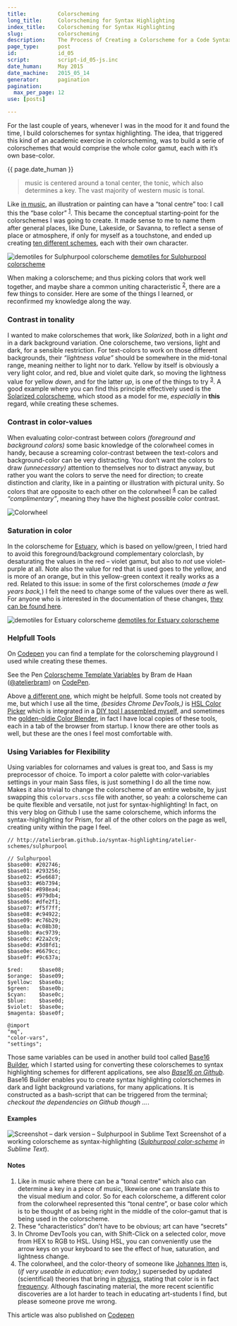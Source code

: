 ```yaml
---
title:          Colorscheming
long_title:     Colorscheming for Syntax Highlighting
index_title:    Colorscheming for Syntax Highlighting
slug:           colorscheming
description:    The Process of Creating a Colorscheme for a Code Syntax Highlighting Theme
page_type:      post
id:             id_05
script:         script-id_05-js.inc
date_human:     May 2015
date_machine:   2015_05_14
generator:      pagination
pagination:
  max_per_page: 12
use: [posts]

---
```


For the last couple of years, whenever I was in the mood for it and found the time, I build colorschemes for syntax highlighting. The idea, that triggered this kind of an academic exercise in colorscheming, was to build a serie of colorschemes that would comprise the whole color gamut, each with it’s own base-color.
<p class="publication-list__item__meta"><time datetime="{{ page.date_machine|replace({'_':'-'}) }}">{{ page.date_human }}</time></p>

> music is centered around a tonal center, the tonic, which also determines a key. The vast majority of western music is tonal.

Like [in music](http://elements-of-music.com/tonality.html#theelement), an illustration or painting can have a “tonal centre” too: I call this the “base color” <sup><a href="#note-1" class="sup-link" id="supLink1">1</a></sup>. This became the conceptual starting-point for the colorschemes I was going to create. It made sense to me to name them after general places, like Dune, Lakeside, or Savanna, to reflect a sense of place or atmosphere, if only for myself as a touchstone, and ended up creating [ten different schemes](http://atelierbram.github.io/syntax-highlighting/atelier-schemes/), each with their own character.

![demotiles for Sulphurpool colorscheme](http://atelierbram.github.io/syntax-highlighting/assets/img/svg/atelierschemes-demotiles-sulphurpool_1200x300.svg)
[demotiles for Sulphurpool colorscheme](http://atelierbram.github.io/syntax-highlighting/atelier-schemes/sulphurpool)

When making a colorscheme; and thus picking colors that work well together, and maybe share a common uniting characteristic <sup><a href="#note-2" class="sup-link" id="supLink2">2</a></sup>, there are a few things to consider. Here are some of the things I learned, or reconfirmed my knowledge along the way.

### Contrast in tonality
I wanted to make colorschemes that work, like _Solarized_, both in a light _and_ in a dark background variation. One colorscheme, two versions, light and dark, for a sensible restriction. For text-colors to work on those different backgrounds, their _“lightness value”_ should be somewhere in the mid-tonal range, meaning neither to light nor to dark. Yellow by itself is obviously a very light color, and red, blue and violet quite dark, so moving the lightness value for yellow _down_, and for the latter _up_, is one of the things to try <sup><a href="#note-3" class="sup-link" id="supLink3">3</a></sup>. A good example where you can find this principle effectively used is the [Solarized colorscheme](http://ethanschoonover.com/solarized), which stood as a model for me, _especially_ in **this** regard, while creating these schemes.

### Contrast in color-values
When evaluating color-contrast between colors _(foreground and background colors)_ some basic knowledge of the colorwheel comes in handy, because a screaming color-contrast between the text-colors and background-color can be very distracting. You don’t want the colors to draw _(unnecessary)_ attention to themselves nor to distract anyway, but rather you want the colors to serve the need for direction; to create distinction and clarity, like in a painting or illustration with pictural unity. So colors that are opposite to each other on the colorwheel <sup><a href="#note-4" class="sup-link" id="supLink4">4</a></sup> can be called _“complimentary”_, meaning they have the highest possible color contrast.

![Colorwheel](http://atelierbram.github.io/img/svg/colorwheel.svg)

### Saturation in color
In the colorscheme for [Estuary](http://atelierbram.github.io/syntax-highlighting/atelier-schemes/estuary), which is based on yellow/green, I tried hard to avoid this foreground/background complementary colorclash, by desaturating the values in the red – violet gamut, but also to _not_ use violet–purple at all. Note also the value for red that is used goes to the yellow, and is more of an orange, but in this yellow-green context it really works as a red. Related to this issue: in some of the first colorschemes (_made a few years back,_) I felt the need to change some of the values over there as well. For anyone who is interested in the documentation of these changes, [they can be found here](http://atelierbram.github.io/syntax-highlighting/atelier-schemes/demo/changes-03-2015.html).

![demotiles for Estuary colorscheme](http://atelierbram.github.io/syntax-highlighting/assets/img/svg/atelierschemes-demotiles-estuary_1200x300.svg)
[demotiles for Estuary colorscheme](http://atelierbram.github.io/syntax-highlighting/atelier-schemes/estuary)

### Helpfull Tools
On [Codepen](http://codepen.io/atelierbram/pen/JnbIt) you can find a template for the colorscheming playground I used while creating these themes.

<p data-height="672" data-theme-id="71" data-slug-hash="ogXNjj" data-default-tab="result" data-user="atelierbram" class='codepen'>See the Pen <a href='http://codepen.io/atelierbram/pen/ogXNjj/'>Colorscheme Template Variables</a> by Bram de Haan (<a href='http://codepen.io/atelierbram'>@atelierbram</a>) on <a href='http://codepen.io'>CodePen</a>.</p>
<script async src="//assets.codepen.io/assets/embed/ei.js"></script>

Above [a different one](http://codepen.io/atelierbram/pen/ogXNjj), which might be helpfull. Some tools not created by me, but which I use all the time, _(besides Chrome DevTools,)_ is [HSL Color Picker](http://hslpicker.com/) which is integrated in a [DIY tool I assembled myself](http://atelierbram.github.io/c-tiles16/colorscheming/#7b8a8e), and sometimes the [golden-oldie Color Blender](http://meyerweb.com/eric/tools/color-blend/), in fact I have local copies of these tools, each in a tab of the browser from startup. I know there are other tools as well, but these are the ones I feel most comfortable with.

### Using Variables for Flexibility
Using variables for colornames and values is great too, and Sass is my preprocessor of choice. To import a color palette with color-variables settings in your main Sass files, is just something I do all the time now. Makes it also trivial to change the colorscheme of an entire website, by just swapping this `colorvars.scss` file with another, so yeah: a colorscheme can be quite flexible and versatile, not just for syntax-highlighting! In fact, on this very blog on Github I use the same colorscheme, which informs the syntax-highlighting for Prism, for all of the other colors on the page as well, creating unity within the page I feel.

```language-scss
// http://atelierbram.github.io/syntax-highlighting/atelier-schemes/sulphurpool

// Sulphurpool
$base00: #202746;
$base01: #293256;
$base02: #5e6687;
$base03: #6b7394;
$base04: #898ea4;
$base05: #979db4;
$base06: #dfe2f1;
$base07: #f5f7ff;
$base08: #c94922;
$base09: #c76b29;
$base0a: #c08b30;
$base0b: #ac9739;
$base0c: #22a2c9;
$base0d: #3d8fd1;
$base0e: #6679cc;
$base0f: #9c637a;

$red:     $base08;
$orange:  $base09;
$yellow:  $base0a;
$green:   $base0b;
$cyan:    $base0c;
$blue:    $base0d;
$violet:  $base0e;
$magenta: $base0f;
```

```language-scss
@import
"mq",
"color-vars",
"settings";
```

Those same variables can be used in another build tool called [Base16 Builder](https://github.com/chriskempson/base16-builder), which I started using for converting these colorschemes to syntax highlighting schemes for different applications, see also _[Base16 on Github](https://github.com/chriskempson/base16)_. Base16 Builder enables you to create syntax highlighting colorschemes in dark and light background variations, for many applications. It is constructed as a bash-script that can be triggered from the terminal; _checkout the dependencies on Github though ..._.

#### Examples
  ![Screenshot – dark version – Sulphurpool in Sublime Text](https://atelierbram.github.io/syntax-highlighting/assets/img/sulphurpool-dark_sublime_640x425.png) Screenshot of a working colorscheme as syntax-highlighting (_[Sulphurpool color-scheme](http://atelierbram.github.io/syntax-highlighting/atelier-schemes/sulphurpool) in Sublime Text_).

#### Notes
1. <span id="note-1">Like in music where there can be a “tonal centre” which also can determine a key in a piece of music, likewise one can translate this to the visual medium and color. So for each colorscheme, a different color from the colorwheel represented this “tonal centre”, or base color which is to be thought of as being right in the middle of the color-gamut that is being used in the colorscheme.</span>
1. <span id="note-2">These “characteristics” don’t have to be obvious; art can have “secrets” </span>
1. <span id="note-3">In Chrome DevTools you can, with Shift-Click on a selected color, move from HEX to RGB to HSL. Using HSL, you can conveniently use the arrow keys on your keyboard to see the effect of hue, saturation, and lightness change.</span>
1. <span id="note-4">The colorwheel, and the color-theory of someone like [Johannes Itten](http://www.worqx.com/color/itten.htm) is, (_if very useable in education; even today,_) superseded by updated (scientifical) theories that bring in [physics](http://physics.info/color/), stating that color is in fact [frequency](http://www.marktaw.com/design/ColorTheorya.html). Although fascinating material, the more recent scientific discoveries are a lot harder to teach in educating art-students I find, but please someone prove me wrong.</span>

<span class="note">This article was also published on [Codepen](http://codepen.io/atelierbram/post/colorscheming)</span>
